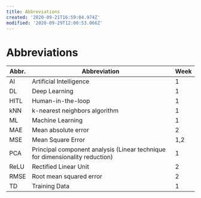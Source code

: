 ```yaml
---
title: Abbreviations
created: '2020-09-21T16:59:04.974Z'
modified: '2020-09-29T12:00:53.066Z'
---
```


# Abbreviations
| Abbr. | Abbreviation | Week |
| --- | --- | --- |
| AI | Artificial Intelligence | 1 |
| DL | Deep Learning | 1 |
| HITL | Human-in-the-loop | 1 |
| kNN | k-nearest neighbors algorithm | 1 |
| ML | Machine Learning | 1 |
| MAE | Mean absolute error | 2 |
| MSE | Mean Square Error | 1,2 |
| PCA | Principal component analysis (Linear technique for dimensionality reduction) | 1 |
| ReLU | Rectified Linear Unit | 2 |
| RMSE | Root mean squared error | 2 |
| TD | Training Data | 1 |
